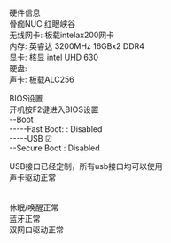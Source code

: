 # 
硬件信息<br>
骨痂NUC 红眼峡谷<br>
无线网卡: 板载intelax200网卡<br>
内存: 英睿达 3200MHz 16GBx2 DDR4<br>
显卡: 核显 intel UHD 630<br>
硬盘: <br>
声卡: 板载ALC256<br>


BIOS设置   <br>
开机按F2键进入BIOS设置<br>
--Boot<br>
-----Fast Boot: : Disabled<br>
-----USB   ☑<br>
--Secure Boot  : Disabled<br>



 USB接口已经定制，所有usb接口均可以使用<br>
 声卡驱动正常<br><br><br>
 休眠/唤醒正常<br>
 蓝牙正常<br>
 双网口驱动正常<br>
